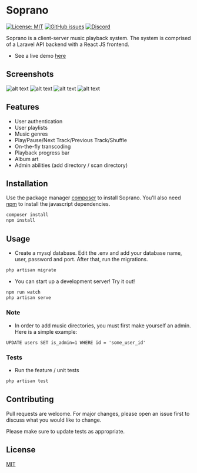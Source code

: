 # Soprano

<a href='https://choosealicense.com/licenses/mit/' rel='License'>![License: MIT](https://img.shields.io/badge/License-MIT-blue.svg)</a>
<a href='https://github.com/whleucka/soprano-sanctum/issues' rel='Issues'>![GitHub issues](https://img.shields.io/github/issues/whleucka/soprano-sanctum)</a>
<a href='https://discord.com/channels/760550600777138258' rel='Discord Server'>![Discord](https://img.shields.io/discord/760550600777138258)</a>

Soprano is a client-server music playback system. The system is comprised of a Laravel API backend with a React JS frontend.

-   See a live demo [here](https://soprano.williamhleucka.com/)

## Screenshots

![alt text](https://ibb.co/5WSYdYM "Playlist")
![alt text](https://ibb.co/Zm9b7xh "Podcasts")
![alt text](https://ibb.co/jr9wwKw "Mobile Playlist")
![alt text](https://ibb.co/2sPZRSk "Search Genres")

## Features

-   User authentication
-   User playlists
-   Music genres
-   Play/Pause/Next Track/Previous Track/Shuffle
-   On-the-fly transcoding
-   Playback progress bar
-   Album art
-   Admin abilities (add directory / scan directory)

## Installation

Use the package manager [composer](https://getcomposer.org/download/) to install Soprano. You'll also need [npm](https://www.npmjs.com/) to install the javascript dependencies.

```bash
composer install
npm install
```

## Usage

-   Create a mysql database. Edit the .env and add your database name, user, password and port. After that, run the migrations.

```bash
php artisan migrate
```

-   You can start up a development server! Try it out!

```bash
npm run watch
php artisan serve
```

### Note

-   In order to add music directories, you must first make yourself an admin. Here is a simple example:

```mysql
UPDATE users SET is_admin=1 WHERE id = 'some_user_id'
```

### Tests

-   Run the feature / unit tests

```php
php artisan test
```

## Contributing

Pull requests are welcome. For major changes, please open an issue first to discuss what you would like to change.

Please make sure to update tests as appropriate.

## License

[MIT](https://choosealicense.com/licenses/mit/)

